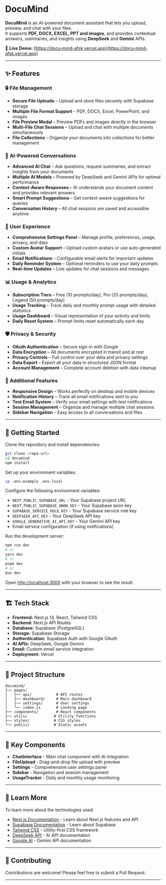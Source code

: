 # DocuMind

**DocuMind** is an AI-powered document assistant that lets you upload, preview, and chat with your files.  
It supports **PDF, DOCX, EXCEL, PPT and images**, and provides contextual answers, summaries, and insights using **DeepSeek** and **Gemini** APIs.

🔗 **Live Demo:** [https://docu-mind-afsk.vercel.app](https://docu-mind-afsk.vercel.app)

---

## ✨ Features

### 🔒 **File Management**
- **Secure File Uploads** – Upload and store files securely with Supabase storage
- **Multiple File Format Support** – PDF, DOCX, Excel, PowerPoint, and images
- **File Preview Modal** – Preview PDFs and images directly in the browser
- **Multi-File Chat Sessions** – Upload and chat with multiple documents simultaneously
- **File Collections** – Organize your documents into collections for better management

### 🤖 **AI-Powered Conversations**
- **Advanced AI Chat** – Ask questions, request summaries, and extract insights from your documents
- **Multiple AI Models** – Powered by DeepSeek and Gemini APIs for optimal performance
- **Context-Aware Responses** – AI understands your document content and provides relevant answers
- **Smart Prompt Suggestions** – Get context-aware suggestions for queries
- **Conversation History** – All chat sessions are saved and accessible anytime

### 👤 **User Experience**
- **Comprehensive Settings Panel** – Manage profile, preferences, usage, privacy, and data
- **Custom Avatar Support** – Upload custom avatars or use auto-generated initials
- **Email Notifications** – Configurable email alerts for important updates
- **Daily Reminder System** – Optional reminders to use your daily prompts
- **Real-time Updates** – Live updates for chat sessions and messages

### 📊 **Usage & Analytics**
- **Subscription Tiers** – Free (10 prompts/day), Pro (25 prompts/day), Legend (50 prompts/day)
- **Usage Tracking** – Track daily and monthly prompt usage with detailed statistics
- **Usage Dashboard** – Visual representation of your activity and limits
- **Daily Reset System** – Prompt limits reset automatically each day

### 🛡️ **Privacy & Security**
- **OAuth Authentication** – Secure sign-in with Google
- **Data Encryption** – All documents encrypted in transit and at rest
- **Privacy Controls** – Full control over your data and privacy settings
- **Data Export** – Export all your data in structured JSON format
- **Account Management** – Complete account deletion with data cleanup

### 🔧 **Additional Features**
- **Responsive Design** – Works perfectly on desktop and mobile devices
- **Notification History** – Track all email notifications sent to you
- **Test Email System** – Verify your email settings with test notifications
- **Session Management** – Organize and manage multiple chat sessions
- **Sidebar Navigation** – Easy access to all conversations and files

---

## 🚀 Getting Started

Clone the repository and install dependencies:

```bash
git clone <repo-url>
cd documind
npm install
```

Set up your environment variables:

```bash
cp .env.example .env.local
```

Configure the following environment variables:
- `NEXT_PUBLIC_SUPABASE_URL` - Your Supabase project URL
- `NEXT_PUBLIC_SUPABASE_ANON_KEY` - Your Supabase anon key
- `SUPABASE_SERVICE_ROLE_KEY` - Your Supabase service role key
- `DEEPSEEK_API_KEY` - Your DeepSeek API key
- `GOOGLE_GENERATIVE_AI_API_KEY` - Your Gemini API key
- Email service configuration (if using notifications)

Run the development server:

```bash
npm run dev
# or
yarn dev
# or
pnpm dev
# or
bun dev
```

Open [http://localhost:3000](http://localhost:3000) with your browser to see the result.

---

## 🏗️ Tech Stack

- **Frontend:** Next.js 14, React, Tailwind CSS
- **Backend:** Next.js API Routes
- **Database:** Supabase (PostgreSQL)
- **Storage:** Supabase Storage
- **Authentication:** Supabase Auth with Google OAuth
- **AI APIs:** DeepSeek, Google Gemini
- **Email:** Custom email service integration
- **Deployment:** Vercel

---

## 📂 Project Structure

```
documind/
├── pages/
│   ├── api/           # API routes
│   ├── dashboard/     # Main dashboard
│   ├── settings/      # User settings
│   └── index.js       # Landing page
├── components/        # React components
├── utils/            # Utility functions
├── styles/           # CSS styles
└── public/           # Static assets
```

---

## 🔑 Key Components

- **ChatInterface** - Main chat component with AI integration
- **FileUpload** - Drag-and-drop file upload with preview
- **Settings** - Comprehensive user settings panel
- **Sidebar** - Navigation and session management
- **UsageTracker** - Daily and monthly usage monitoring

---

## 📖 Learn More

To learn more about the technologies used:

- [Next.js Documentation](https://nextjs.org/docs) - Learn about Next.js features and API
- [Supabase Documentation](https://supabase.com/docs) - Learn about Supabase
- [Tailwind CSS](https://tailwindcss.com/docs) - Utility-first CSS framework
- [DeepSeek API](https://platform.deepseek.com/docs) - AI API documentation
- [Google AI](https://ai.google.dev/) - Gemini API documentation

---

## 🤝 Contributing

Contributions are welcome! Please feel free to submit a Pull Request.

---
